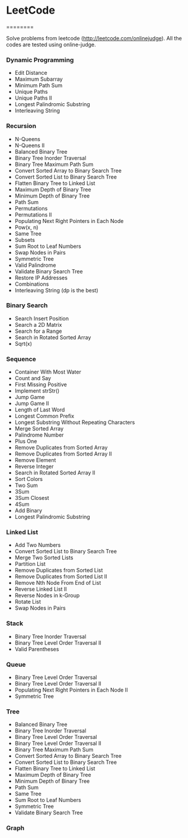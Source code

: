 # LeetCode
========

Solve problems from leetcode (http://leetcode.com/onlinejudge).
All the codes are tested using online-judge.


### Dynamic Programming
* Edit Distance
* Maximum Subarray
* Minimum Path Sum
* Unique Paths
* Unique Paths II
* Longest Palindromic Substring
* Interleaving String

### Recursion
* N-Queens
* N-Queens II
* Balanced Binary Tree
* Binary Tree Inorder Traversal
* Binary Tree Maximum Path Sum
* Convert Sorted Array to Binary Search Tree
* Convert Sorted List to Binary Search Tree
* Flatten Binary Tree to Linked List
* Maximum Depth of Binary Tree
* Minimum Depth of Binary Tree
* Path Sum
* Permutations
* Permutations II
* Populating Next Right Pointers in Each Node
* Pow(x, n)
* Same Tree
* Subsets
* Sum Root to Leaf Numbers
* Swap Nodes in Pairs
* Symmetric Tree
* Valid Palindrome
* Validate Binary Search Tree
* Restore IP Addresses
* Combinations
* Interleaving String (dp is the best)

### Binary Search
* Search Insert Position
* Search a 2D Matrix
* Search for a Range
* Search in Rotated Sorted Array
* Sqrt(x)

### Sequence
* Container With Most Water
* Count and Say
* First Missing Positive
* Implement strStr()
* Jump Game
* Jump Game II
* Length of Last Word
* Longest Common Prefix
* Longest Substring Without Repeating Characters
* Merge Sorted Array
* Palindrome Number
* Plus One
* Remove Duplicates from Sorted Array
* Remove Duplicates from Sorted Array II
* Remove Element
* Reverse Integer
* Search in Rotated Sorted Array II
* Sort Colors
* Two Sum
* 3Sum
* 3Sum Closest
* 4Sum
* Add Binary
* Longest Palindromic Substring

### Linked List
* Add Two Numbers
* Convert Sorted List to Binary Search Tree
* Merge Two Sorted Lists
* Partition List
* Remove Duplicates from Sorted List
* Remove Duplicates from Sorted List II
* Remove Nth Node From End of List
* Reverse Linked List II
* Reverse Nodes in k-Group
* Rotate List
* Swap Nodes in Pairs

### Stack
* Binary Tree Inorder Traversal
* Binary Tree Level Order Traversal II
* Valid Parentheses

### Queue
* Binary Tree Level Order Traversal
* Binary Tree Level Order Traversal II
* Populating Next Right Pointers in Each Node II
* Symmetric Tree

### Tree
* Balanced Binary Tree
* Binary Tree Inorder Traversal
* Binary Tree Level Order Traversal
* Binary Tree Level Order Traversal II
* Binary Tree Maximum Path Sum
* Convert Sorted Array to Binary Search Tree
* Convert Sorted List to Binary Search Tree
* Flatten Binary Tree to Linked List
* Maximum Depth of Binary Tree
* Minimum Depth of Binary Tree
* Path Sum
* Same Tree
* Sum Root to Leaf Numbers
* Symmetric Tree
* Validate Binary Search Tree

### Graph
